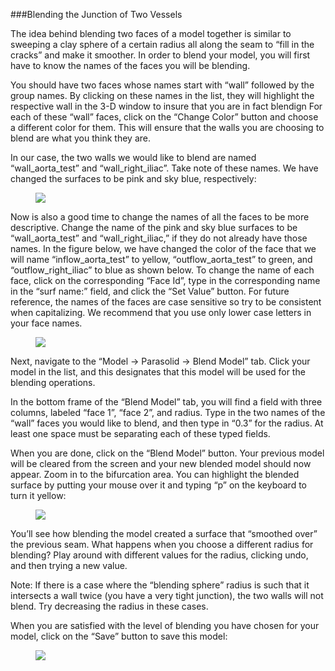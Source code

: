 ###Blending the Junction of Two Vessels

The idea behind blending two faces of a model together is similar to sweeping a clay sphere of a certain radius all along the seam to “fill in the cracks” and make it smoother. In order to blend your model, you will first have to know the names of the faces you will be blending.

You should have two faces whose names start with “wall” followed by the group names. By clicking on these names in the list, they will highlight the respective wall in the 3-D window to insure that you are in fact blendign 
For each of these “wall” faces, click on the “Change Color” button and choose a different color for them. This will ensure that the walls you are choosing to blend are what you think they are.

In our case, the two walls we would like to blend are named “wall_aorta_test” and “wall_right_iliac”. Take note of these names. We have changed the surfaces to be pink and sky blue, respectively:

<figure>
  <img class="svImg svImgXl"  src="documentation/modeling/imgs/solid_modeling/blending/1.jpg"> 
  <figcaption class="svCaption" ></figcaption>
</figure>

Now is also a good time to change the names of all the faces to be more descriptive. Change the name of the pink and sky blue surfaces to be “wall_aorta_test” and “wall_right_iliac,” if they do not already have those names. In the figure below, we have changed the color of the face that we will name “inflow_aorta_test” to yellow, “outflow_aorta_test” to green, and “outflow_right_iliac” to blue as shown below. To change the name of each face, click on the corresponding “Face Id”, type in the corresponding name in the “surf name:” field, and click the “Set Value” button. For future reference, the names of the faces are case sensitive so try to be consistent when capitalizing. We recommend that you use only lower case letters in your face names.

<figure>
  <img class="svImg svImgXl"  src="documentation/modeling/imgs/solid_modeling/blending/2.jpg"> 
  <figcaption class="svCaption" ></figcaption>
</figure>

Next, navigate to the “Model → Parasolid → Blend Model” tab. Click your model in the list, and this designates that this model will be used for the blending operations.

In the bottom frame of the “Blend Model” tab, you will find a field with three columns, labeled “face 1”, “face 2”, and radius. Type in the two names of the “wall” faces you would like to blend, and then type in “0.3” for the radius. At least one space must be separating each of these typed fields.

When you are done, click on the “Blend Model” button. Your previous model will be cleared from the screen and your new blended model should now appear. Zoom in to the bifurcation area. You can highlight the blended surface by putting your mouse over it and typing “p” on the keyboard to turn it yellow:

<figure>
  <img class="svImg svImgXl"  src="documentation/modeling/imgs/solid_modeling/blending/3.jpg"> 
  <figcaption class="svCaption" ></figcaption>
</figure>

You’ll see how blending the model created a surface that “smoothed over” the previous seam. What happens when you choose a different radius for blending?  Play around with different values for the radius, clicking undo, and then trying a new value.

Note: If there is a case where the “blending sphere” radius is such that it intersects a wall twice (you have a very tight junction), the two walls will not blend. Try decreasing the radius in these cases.

When you are satisfied with the level of blending you have chosen for your model, click on the “Save” button to save this model:

<figure>
  <img class="svImg svImgXl"  src="documentation/modeling/imgs/solid_modeling/blending/4.jpg"> 
  <figcaption class="svCaption" ></figcaption>
</figure>
